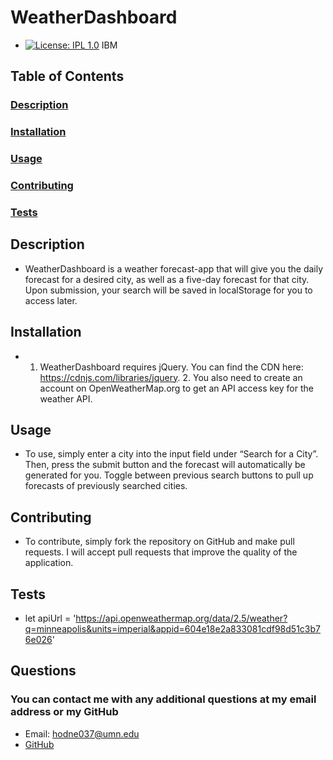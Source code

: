 
# WeatherDashboard


    
* [![License: IPL 1.0](https://img.shields.io/badge/License-IPL_1.0-blue.svg)](https://opensource.org/licenses/IPL-1.0) IBM
    
    

## Table of Contents
### [Description](#description)
### [Installation](#installation)
### [Usage](#usage)
### [Contributing](#contributing)
### [Tests](#tests)



## Description
* WeatherDashboard is a weather forecast-app that will give you the daily forecast for a desired city, as well as a five-day forecast for that city. Upon submission, your search will be saved in localStorage for you to access later.

## Installation
* 1. WeatherDashboard requires jQuery. You can find the CDN here: https://cdnjs.com/libraries/jquery. 2. You also need to create an account on OpenWeatherMap.org to get an API access key for the weather API.

## Usage
* To use, simply enter a city into the input field under “Search for a City”. Then, press the submit button and the forecast will automatically be generated for you. Toggle between previous search buttons to pull up forecasts of previously searched cities.

## Contributing
* To contribute, simply fork the repository on GitHub and make pull requests. I will accept pull requests that improve the quality of the application.

## Tests
* let apiUrl = 'https://api.openweathermap.org/data/2.5/weather?q=minneapolis&units=imperial&appid=604e18e2a833081cdf98d51c3b76e026'

## Questions
### You can contact me with any additional questions at my email address or my GitHub
* Email: hodne037@umn.edu
* [GitHub](https://github.com/petehodnefield)
  